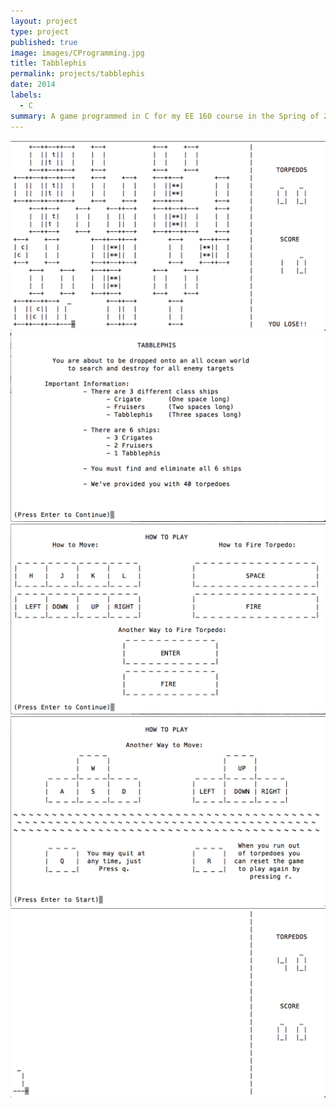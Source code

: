 ```yaml
---
layout: project
type: project
published: true
image: images/CProgramming.jpg
title: Tabblephis
permalink: projects/tabblephis
date: 2014
labels:
  - C
summary: A game programmed in C for my EE 160 course in the Spring of 2014
---
```


<div class="ui small rounded images">
  <img class="ui image" src="../images/Tabblephis1.png">
  <img class="ui image" src="../images/Tabblephis2.png">
  <img class="ui image" src="../images/Tabblephis3.png">
  <img class="ui image" src="../images/Tabblephis4.png">
  <img class="ui image" src="../images/Tabblephis5.png">
</div>
